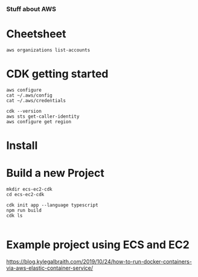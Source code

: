### Stuff about AWS

# Cheetsheet

```
aws organizations list-accounts

```


# CDK getting started


```
aws configure
cat ~/.aws/config
cat ~/.aws/credentials

cdk --version
aws sts get-caller-identity
aws configure get region

```

# Install

# Build a new Project

```
mkdir ecs-ec2-cdk
cd ecs-ec2-cdk

cdk init app --language typescript
npm run build
cdk ls


```




# Example project using ECS and EC2

https://blog.kylegalbraith.com/2019/10/24/how-to-run-docker-containers-via-aws-elastic-container-service/

